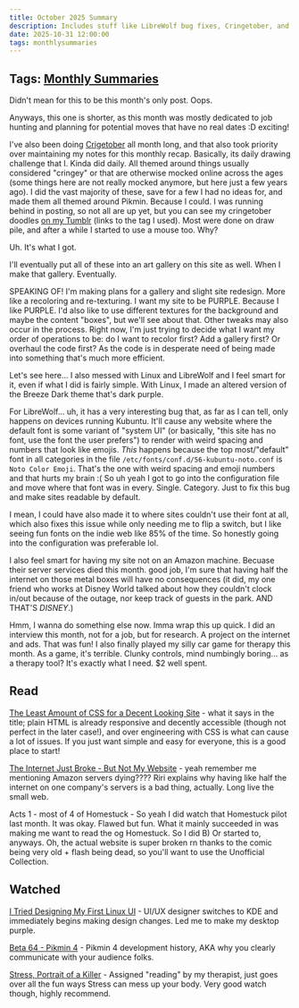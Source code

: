 ```yaml
---
title: October 2025 Summary
description: Includes stuff like LibreWolf bug fixes, Cringetober, and future plans talk.
date: 2025-10-31 12:00:00
tags: monthlysummaries
---
```

## Tags: [Monthly Summaries](/blog/tag/monthly-summaries)

Didn't mean for this to be this month's only post. Oops.

Anyways, this one is shorter, as this month was mostly dedicated to job hunting and planning for potential moves that have no real dates :D exciting! 

I've also been doing [Crigetober](https://www.tumblr.com/icryink/793525090588475392/welcome-to-cringetober-2025) all month long, and that also took priority over maintaining my notes for this monthly recap. Basically, its daily drawing challenge that I. Kinda did daily. All themed around things usually considered "cringey" or that are otherwise mocked online across the ages (some things here are not really mocked anymore, but here just a few years ago). I did the vast majority of these, save for a few I had no ideas for, and made them all themed around Pikmin. Because I could. I was running behind in posting, so not all are up yet, but you can see my cringetober doodles [on my Tumblr](https://the-grubdog.tumblr.com/tagged/cringetober) (links to the tag I used). Most were done on draw pile, and after a while I started to use a mouse too. Why? 

Uh. It's what I got.

I'll eventually put all of these into an art gallery on this site as well. When I make that gallery. Eventually. 

SPEAKING OF! I'm making plans for a gallery and slight site redesign. More like a recoloring and re-texturing. I want my site to be PURPLE. Because I like PURPLE. I'd also like to use different textures for the background and maybe the content "boxes", but we'll see about that. Other tweaks may also occur in the process. Right now, I'm just trying to decide what I want my order of operations to be: do I want to recolor first? Add a gallery first? Or overhaul the code first? As the code is in desperate need of being made into something that's much more efficient. 

Let's see here... I also messed with Linux and LibreWolf and I feel smart for it, even if what I did is fairly simple. With Linux, I made an altered version of the Breeze Dark theme that's dark purple. 

For LibreWolf... uh, it has a very interesting bug that, as far as I can tell, only happens on devices running Kubuntu. It'll cause any website where the default font is some variant of "system UI" (or basically, "this site has no font, use the font the user prefers") to render with weird spacing and numbers that look like emojis. *This* happens because the top most/"default" font in all categories in the file `/etc/fonts/conf.d/56-kubuntu-noto.conf` is `Noto Color Emoji`. That's the one with weird spacing and emoji numbers and that hurts my brain :( So uh yeah I got to go into the configuration file and move where that font was in every. Single. Category. Just to fix this bug and make sites readable by default. 

I mean, I could have also made it to where sites couldn't use their font at all, which also fixes this issue while only needing me to flip a switch, but I like seeing fun fonts on the indie web like 85% of the time. So honestly going into the configuration was preferable lol.

I also feel smart for having my site not on an Amazon machine. Becuase their server services died this month. good job, I'm sure that having half the internet on those metal boxes will have no consequences (it did, my one friend who works at Disney World talked about how they couldn't clock in/out because of the outage, nor keep track of guests in the park. AND THAT'S *DISNEY*.)

Hmm, I wanna do something else now. Imma wrap this up quick. I did an interview this month, not for a job, but for research. A project on the internet and ads. That was fun! I also finally played my silly car game for therapy this month. As a game, it's terrible. Clunky controls, mind numbingly boring... as a therapy tool? It's exactly what I need. $2 well spent.

## Read
[The Least Amount of CSS for a Decent Looking Site](https://thecascade.dev/article/least-amount-of-css/) - what it says in the title; plain HTML is already responsive and decently accessible (though not perfect in the later case!), and over engineering with CSS is what can cause a lot of issues. If you just want simple and easy for everyone, this is a good place to start!

[The Internet Just Broke - But Not My Website](https://riri.my/posts/the-internet-just-broke---but-not-my-website) - yeah remember me mentioning Amazon servers dying???? Riri explains why having like half the internet on one company's servers is a bad thing, actually. Long live the small web.

Acts 1 - most of 4 of Homestuck - So yeah I did watch that Homestuck pilot last month. It was okay. Flawed but fun. What it mainly succeeded in was making me want to read the og Homestuck. So I did B) Or started to, anyways. Oh, the actual website is super broken rn thanks to the comic being very old + flash being dead, so you'll want to use the Unofficial Collection.

## Watched 
[I Tried Designing My First Linux UI](https://www.youtube.com/watch?v=prG9xFkvlNg) - UI/UX designer switches to KDE and immediately begins making design changes. Led me to make my desktop purple.

[Beta 64 - Pikmin 4](https://www.youtube.com/watch?v=6j2i8bBqL2s) - Pikmin 4 development history, AKA why you clearly communicate with your audience folks.

[Stress, Portrait of a Killer](https://www.youtube.com/watch?v=eYG0ZuTv5rs) - Assigned "reading" by my therapist, just goes over all the fun ways Stress can mess up your body. Very good watch though, highly recommend.